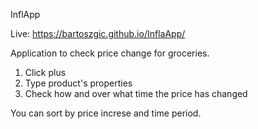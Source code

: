 InflApp

Live: https://bartoszgic.github.io/InflaApp/

Application to check price change for groceries.

1. Click plus
2. Type product's properties
3. Check how and over what time the price has changed

You can sort by price increse and time period.
